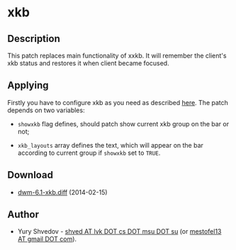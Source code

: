 xkb
=====
Description
-----------
This patch replaces main functionality of xxkb. It will remember the
client's xkb status and restores it when client became focused.

Applying
--------
Firstly you have to configure xkb as you need as described 
[here](http://www.x.org/archive/X11R7.5/doc/input/XKB-Config.html).
The patch depends on two variables:

 * `showxkb` flag defines, should patch show current xkb group on 
   the bar or not; 

 * `xkb_layouts` array defines the text, which will appear on the 
    bar according to current group if `showxkb` set to `TRUE`.

Download
--------

 * [dwm-6.1-xkb.diff](dwm-6.1-xkb.diff) (2014-02-15)

Author
------

 * Yury Shvedov - [shved AT lvk DOT cs DOT msu DOT su](mailto:shved@lvk.cs.msu.su) (or [mestofel13 AT gmail DOT com](mailto:mestofel13@gmail.com)).
